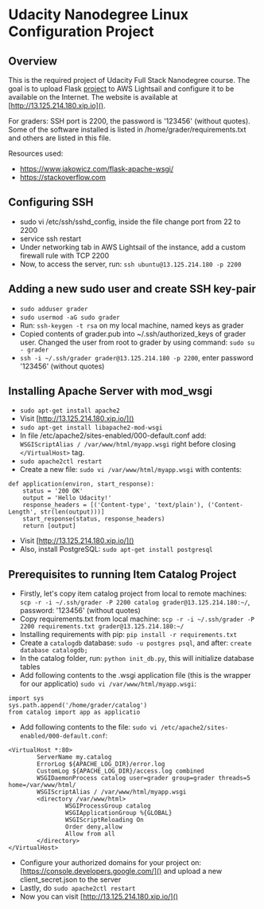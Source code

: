 # Udacity Nanodegree Linux Configuration Project

## Overview

This is the required project of Udacity Full Stack Nanodegree course. The goal is to upload Flask [project](https://github.com/asahi7/udacity-nanodegree-catalog-app) to AWS Lightsail and configure it to be available on the Internet. The website is available at [http://13.125.214.180.xip.io]().

For graders: SSH port is 2200, the password is '123456' (without quotes). Some of the software installed is listed in /home/grader/requirements.txt and others are listed in this file.

Resources used:
* https://www.jakowicz.com/flask-apache-wsgi/
* https://stackoverflow.com

## Configuring SSH
* sudo vi /etc/ssh/sshd_config, inside the file change port from 22 to 2200
* service ssh restart
* Under networking tab in AWS Lightsail of the instance, add a custom firewall rule with TCP 2200
* Now, to access the server, run: `ssh ubuntu@13.125.214.180 -p 2200`

## Adding a new sudo user and create SSH key-pair
* `sudo adduser grader`
* `sudo usermod -aG sudo grader`
* Run: `ssh-keygen -t rsa` on my local machine, named keys as grader
* Copied contents of grader.pub into ~/.ssh/authorized_keys of grader user. Changed the user from root to grader by using command: `sudo su - grader`
* `ssh -i ~/.ssh/grader grader@13.125.214.180 -p 2200`, enter password '123456' (without quotes)
 
## Installing Apache Server with mod_wsgi
* `sudo apt-get install apache2`
* Visit [http://13.125.214.180.xip.io/]()
* `sudo apt-get install libapache2-mod-wsgi`
* In file /etc/apache2/sites-enabled/000-default.conf add: `WSGIScriptAlias / /var/www/html/myapp.wsgi` right before closing `</VirtualHost>` tag.
* `sudo apache2ctl restart`
* Create a new file: `sudo vi /var/www/html/myapp.wsgi` with contents:
```python2
def application(environ, start_response):
    status = '200 OK'
    output = 'Hello Udacity!'
    response_headers = [('Content-type', 'text/plain'), ('Content-Length', str(len(output)))]
    start_response(status, response_headers)
    return [output]
```
* Visit [http://13.125.214.180.xip.io/]()
* Also, install PostgreSQL: `sudo apt-get install postgresql`

## Prerequisites to running Item Catalog Project
* Firstly, let's copy item catalog project from local to remote machines: `scp -r -i ~/.ssh/grader -P 2200 catalog grader@13.125.214.180:~/`, password: '123456' (without quotes)
* Copy requirements.txt from local machine: `scp -r -i ~/.ssh/grader -P 2200 requirements.txt grader@13.125.214.180:~/`
* Installing requirements with pip: `pip install -r requirements.txt `
* Create a `catalogdb` database: `sudo -u postgres psql`, and after: `create database catalogdb;`
* In the catalog folder, run: `python init_db.py`, this will initialize database tables
* Add following contents to the .wsgi application file (this is the wrapper for our applicatio) `sudo vi /var/www/html/myapp.wsgi`:
```
import sys
sys.path.append('/home/grader/catalog')
from catalog import app as applicatio
```
* Add following contents to the file: `sudo vi /etc/apache2/sites-enabled/000-default.conf`:
```
<VirtualHost *:80>
        ServerName my.catalog
        ErrorLog ${APACHE_LOG_DIR}/error.log
        CustomLog ${APACHE_LOG_DIR}/access.log combined
        WSGIDaemonProcess catalog user=grader group=grader threads=5 home=/var/www/html/
        WSGIScriptAlias / /var/www/html/myapp.wsgi
        <directory /var/www/html>
                WSGIProcessGroup catalog
                WSGIApplicationGroup %{GLOBAL}
                WSGIScriptReloading On
                Order deny,allow
                Allow from all
        </directory>
</VirtualHost>
```
* Configure your authorized domains for your project on: [https://console.developers.google.com/]() and upload a new client_secret.json to the server
* Lastly, do `sudo apache2ctl restart`
* Now you can visit [http://13.125.214.180.xip.io/]()
